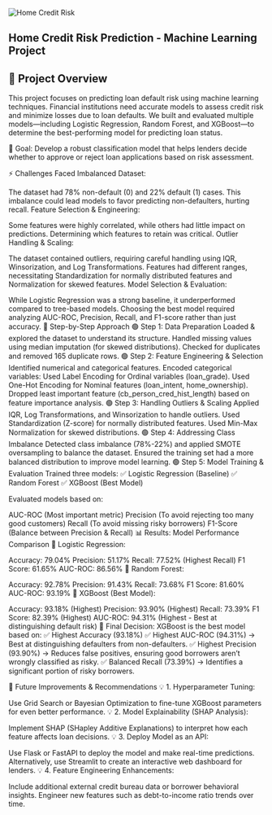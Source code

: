 ![Home Credit Risk](https://github.com/user-attachments/assets/b3942190-0798-4e15-a025-7296ab5baa69)

## Home Credit Risk Prediction - Machine Learning Project

## 📌 Project Overview
This project focuses on predicting loan default risk using machine learning techniques. Financial institutions need accurate models to assess credit risk and minimize losses due to loan defaults. We built and evaluated multiple models—including Logistic Regression, Random Forest, and XGBoost—to determine the best-performing model for predicting loan status.

🚀 Goal: Develop a robust classification model that helps lenders decide whether to approve or reject loan applications based on risk assessment.

⚡ Challenges Faced
Imbalanced Dataset:

The dataset had 78% non-default (0) and 22% default (1) cases. This imbalance could lead models to favor predicting non-defaulters, hurting recall.
Feature Selection & Engineering:

Some features were highly correlated, while others had little impact on predictions. Determining which features to retain was critical.
Outlier Handling & Scaling:

The dataset contained outliers, requiring careful handling using IQR, Winsorization, and Log Transformations.
Features had different ranges, necessitating Standardization for normally distributed features and Normalization for skewed features.
Model Selection & Evaluation:

While Logistic Regression was a strong baseline, it underperformed compared to tree-based models.
Choosing the best model required analyzing AUC-ROC, Precision, Recall, and F1-score rather than just accuracy.
🔬 Step-by-Step Approach
🟢 Step 1: Data Preparation
Loaded & explored the dataset to understand its structure.
Handled missing values using median imputation (for skewed distributions).
Checked for duplicates and removed 165 duplicate rows.
🟢 Step 2: Feature Engineering & Selection
Identified numerical and categorical features.
Encoded categorical variables:
Used Label Encoding for Ordinal variables (loan_grade).
Used One-Hot Encoding for Nominal features (loan_intent, home_ownership).
Dropped least important feature (cb_person_cred_hist_length) based on feature importance analysis.
🟢 Step 3: Handling Outliers & Scaling
Applied IQR, Log Transformations, and Winsorization to handle outliers.
Used Standardization (Z-score) for normally distributed features.
Used Min-Max Normalization for skewed distributions.
🟢 Step 4: Addressing Class Imbalance
Detected class imbalance (78%-22%) and applied SMOTE oversampling to balance the dataset.
Ensured the training set had a more balanced distribution to improve model learning.
🟢 Step 5: Model Training & Evaluation
Trained three models:
✅ Logistic Regression (Baseline)
✅ Random Forest
✅ XGBoost (Best Model)

Evaluated models based on:

AUC-ROC (Most important metric)
Precision (To avoid rejecting too many good customers)
Recall (To avoid missing risky borrowers)
F1-Score (Balance between Precision & Recall)
📊 Results: Model Performance Comparison
🔹 Logistic Regression:

Accuracy: 79.04%
Precision: 51.17%
Recall: 77.52% (Highest Recall)
F1 Score: 61.65%
AUC-ROC: 86.56%
🔹 Random Forest:

Accuracy: 92.78%
Precision: 91.43%
Recall: 73.68%
F1 Score: 81.60%
AUC-ROC: 93.19%
🔹 XGBoost (Best Model):

Accuracy: 93.18% (Highest)
Precision: 93.90% (Highest)
Recall: 73.39%
F1 Score: 82.39% (Highest)
AUC-ROC: 94.31% (Highest - Best at distinguishing default risk)
🚀 Final Decision: XGBoost is the best model based on:
✅ Highest Accuracy (93.18%)
✅ Highest AUC-ROC (94.31%) → Best at distinguishing defaulters from non-defaulters.
✅ Highest Precision (93.90%) → Reduces false positives, ensuring good borrowers aren’t wrongly classified as risky.
✅ Balanced Recall (73.39%) → Identifies a significant portion of risky borrowers.

🚀 Future Improvements & Recommendations
💡 1. Hyperparameter Tuning:

Use Grid Search or Bayesian Optimization to fine-tune XGBoost parameters for even better performance.
💡 2. Model Explainability (SHAP Analysis):

Implement SHAP (SHapley Additive Explanations) to interpret how each feature affects loan decisions.
💡 3. Deploy Model as an API:

Use Flask or FastAPI to deploy the model and make real-time predictions.
Alternatively, use Streamlit to create an interactive web dashboard for lenders.
💡 4. Feature Engineering Enhancements:

Include additional external credit bureau data or borrower behavioral insights.
Engineer new features such as debt-to-income ratio trends over time.
